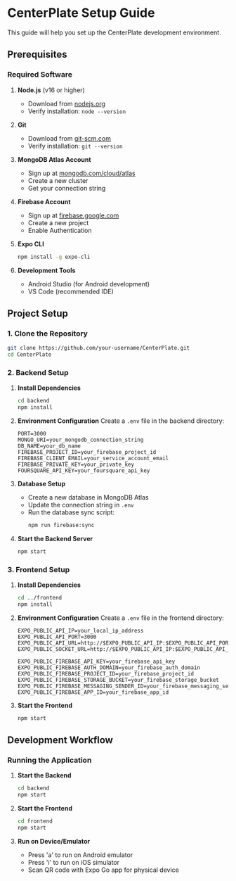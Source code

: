 # CenterPlate Setup Guide

This guide will help you set up the CenterPlate development environment.

## Prerequisites

### Required Software
1. **Node.js** (v16 or higher)
   - Download from [nodejs.org](https://nodejs.org)
   - Verify installation: `node --version`

2. **Git**
   - Download from [git-scm.com](https://git-scm.com)
   - Verify installation: `git --version`

3. **MongoDB Atlas Account**
   - Sign up at [mongodb.com/cloud/atlas](https://www.mongodb.com/cloud/atlas)
   - Create a new cluster
   - Get your connection string

4. **Firebase Account**
   - Sign up at [firebase.google.com](https://firebase.google.com)
   - Create a new project
   - Enable Authentication

5. **Expo CLI**
   ```bash
   npm install -g expo-cli
   ```

6. **Development Tools**
   - Android Studio (for Android development)
   - VS Code (recommended IDE)

## Project Setup

### 1. Clone the Repository
```bash
git clone https://github.com/your-username/CenterPlate.git
cd CenterPlate
```

### 2. Backend Setup

1. **Install Dependencies**
   ```bash
   cd backend
   npm install
   ```

2. **Environment Configuration**
   Create a `.env` file in the backend directory:
   ```env
   PORT=3000
   MONGO_URI=your_mongodb_connection_string
   DB_NAME=your_db_name
   FIREBASE_PROJECT_ID=your_firebase_project_id
   FIREBASE_CLIENT_EMAIL=your_service_account_email
   FIREBASE_PRIVATE_KEY=your_private_key
   FOURSQUARE_API_KEY=your_foursquare_api_key
   
   ```

3. **Database Setup**
   - Create a new database in MongoDB Atlas
   - Update the connection string in `.env`
   - Run the database sync script:
     ```bash
     npm run firebase:sync
     ```

4. **Start the Backend Server**
   ```bash
   npm start
   ```

### 3. Frontend Setup

1. **Install Dependencies**
   ```bash
   cd ../frontend
   npm install
   ```

2. **Environment Configuration**
   Create a `.env` file in the frontend directory:
   ```env
   EXPO_PUBLIC_API_IP=your_local_ip_address
   EXPO_PUBLIC_API_PORT=3000
   EXPO_PUBLIC_API_URL=http://$EXPO_PUBLIC_API_IP:$EXPO_PUBLIC_API_PORT/api
   EXPO_PUBLIC_SOCKET_URL=http://$EXPO_PUBLIC_API_IP:$EXPO_PUBLIC_API_PORT

   EXPO_PUBLIC_FIREBASE_API_KEY=your_firebase_api_key
   EXPO_PUBLIC_FIREBASE_AUTH_DOMAIN=your_firebase_auth_domain
   EXPO_PUBLIC_FIREBASE_PROJECT_ID=your_firebase_project_id
   EXPO_PUBLIC_FIREBASE_STORAGE_BUCKET=your_firebase_storage_bucket
   EXPO_PUBLIC_FIREBASE_MESSAGING_SENDER_ID=your_firebase_messaging_sender_id
   EXPO_PUBLIC_FIREBASE_APP_ID=your_firebase_app_id
   ```

3. **Start the Frontend**
   ```bash
   npm start
   ```

## Development Workflow

### Running the Application

1. **Start the Backend**
   ```bash
   cd backend
   npm start
   ```

2. **Start the Frontend**
   ```bash
   cd frontend
   npm start
   ```

3. **Run on Device/Emulator**
   - Press 'a' to run on Android emulator
   - Press 'i' to run on iOS simulator
   - Scan QR code with Expo Go app for physical device